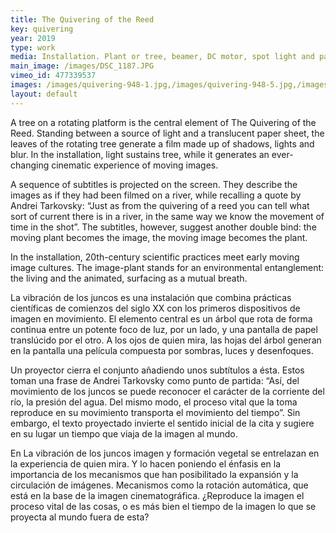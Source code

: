 ```yaml
---
title: The Quivering of the Reed
key: quivering
year: 2019
type: work
media: Installation. Plant or tree, beamer, DC motor, spot light and paper screen. Variable dimensions.
main_image: /images/DSC_1187.JPG
vimeo_id: 477339537
images: /images/quivering-948-1.jpg,/images/quivering-948-5.jpg,/images/quivering-948-3.jpg,/images/quivering-948-4.jpg,/images/quivering-948-2.jpg, /images/20190705_122039.jpg
layout: default
---
```




<div class="en">
<p>A tree on a rotating platform is the central element of The Quivering of the Reed. Standing between a source of light and a translucent paper sheet, the leaves of the rotating tree generate a film made up of shadows, lights and blur. In the installation, light sustains tree, while it generates an ever-changing cinematic experience of moving images.
</p>	
<p>A sequence of subtitles is projected on the screen. They describe the images as if they had been filmed on a river, while recalling a quote by Andrei Tarkovsky: “Just as from the quivering of a reed you can tell what sort of current there is in a river, in the same way we know the movement of time in the shot”. The subtitles, however, suggest another double bind: the moving plant becomes the image, the moving image becomes the plant.</p>
<p>In the installation, 20th-century scientific practices meet early moving image cultures. The image-plant stands for an environmental entanglement: the living and the animated, surfacing as a mutual breath.</p>
</div>

<div class="es">
<p>La vibración de los juncos es una instalación que combina prácticas científicas de comienzos del siglo XX con los primeros dispositivos de imagen en movimiento. El elemento central es un árbol que rota de forma continua entre un potente foco de luz, por un lado, y una pantalla de papel translúcido por el otro. A los ojos de quien mira, las hojas del árbol generan en la pantalla una película compuesta por sombras, luces y desenfoques.</p>
<p>Un proyector cierra el conjunto añadiendo unos subtítulos a ésta. Estos toman una frase de Andrei Tarkovsky como punto de partida: “Así, del movimiento de los juncos se puede reconocer el carácter de la corriente del río, la presión del agua. Del mismo modo, el proceso vital que la toma reproduce en su movimiento transporta el movimiento del tiempo”. Sin embargo, el texto proyectado invierte el sentido inicial de la cita y sugiere en su lugar un tiempo que viaja de la imagen al mundo.</p>
<p>En La vibración de los juncos imagen y formación vegetal se entrelazan en la experiencia de quien mira. Y lo hacen poniendo el énfasis en la importancia de los mecanismos que han posibilitado la expansión y la circulación de imágenes. Mecanismos como la rotación automática, que está en la base de la imagen cinematográfica. ¿Reproduce la imagen el proceso vital de las cosas, o es más bien el tiempo de la imagen lo que se proyecta al mundo fuera de esta?</p>
</div>